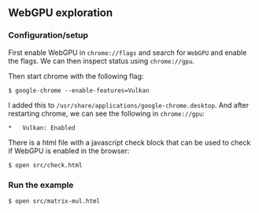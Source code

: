 ## WebGPU exploration


### Configuration/setup
First enable WebGPU in `chrome://flags` and search for `WebGPU` and enable the
flags. We can then inspect status using `chrome://gpu`.

Then start chrome with the following flag:
```
$ google-chrome --enable-features=Vulkan
```
I added this to `/usr/share/applications/google-chrome.desktop`.
And after restarting chrome, we can see the following in `chrome://gpu`:
```
*   Vulkan: Enabled
```

There is a html file with a javascript check block that can be used to check if
WebGPU is enabled in the browser:
```console
$ open src/check.html
```

### Run the example
```console
$ open src/matrix-mul.html
```
